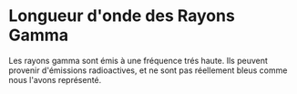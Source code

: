 # Longueur d'onde des Rayons Gamma

Les rayons gamma sont émis à une fréquence trés haute. Ils peuvent provenir
d'émissions radioactives, et ne sont pas réellement bleus comme nous l'avons
représenté.
